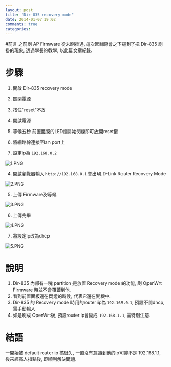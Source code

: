 ```yaml
---
layout: post
title: 'Dir-835 recovery mode'
date: 2014-01-07 19:02
comments: true
categories: 
---
```

#前言
之前刷 AP Firmware 從未刷掛過, 這次因緣際會之下碰到了把 Dir-835 刷掛的現象, 透過學長的教學, 以此篇文章紀錄.

# 步驟

1. 開啟 Dir-835 recovery mode
  1. 關閉電源
  2. 按住"reset"不放
  3. 開啟電源
  4. 等候五秒 前置面版的LED燈開始閃爍即可放開reset鍵

2. 將網路線連接至lan port上
3. 設定ip為 ```192.168.0.2``` 
<img class="center" src="http://user-image.logdown.io/user/5820/blog/5842/post/174691/5Na1rJTrRkeGVB64Xn2q_1.PNG" alt="1.PNG">

4. 開啟瀏覽器輸入 ```http://192.168.0.1``` 會出現 D-Link Router Recovery Mode
<img class="center" src="http://user-image.logdown.io/user/5820/blog/5842/post/174691/C2yUciJSuabgrRMLH31Q_2.PNG" alt="2.PNG">

5. 上傳 Firmware及等候
<img class="center" src="http://user-image.logdown.io/user/5820/blog/5842/post/174691/MhYBxRxbQ7SxDhv47GEP_3.PNG" alt="3.PNG">

6. 上傳完畢
<img class="center" src="http://user-image.logdown.io/user/5820/blog/5842/post/174691/r9uMPWTAqL9ZlPH7t7AF_4.PNG" alt="4.PNG">

7. 將設定ip改為dhcp
<img class="center" src="http://user-image.logdown.io/user/5820/blog/5842/post/174691/U67uDsaHT1eK9os5P2Xa_5.PNG" alt="5.PNG">

# 說明
1. Dir-835 內部有一塊 partition 是放置 Recovery mode 的功能, 刷 OpenWrt Firmware 時並不會覆蓋到他.
2. 看到前置面板還在閃燈的時候, 代表它還在開機中.
3. Dir-835 的 Recovery mode 時用的router ip為 ```192.168.0.1```, 預設不開dhcp, 需手動輸入.
4. 如是刷成 OpenWrt後, 預設router ip會變成 ```192.168.1.1```, 需特別注意.

# 結語
一開始被 default router ip 搞很久, 一直沒有意識到他的ip可能不是 192.168.1.1, 後來經高人指點後, 即順利解決問題.
